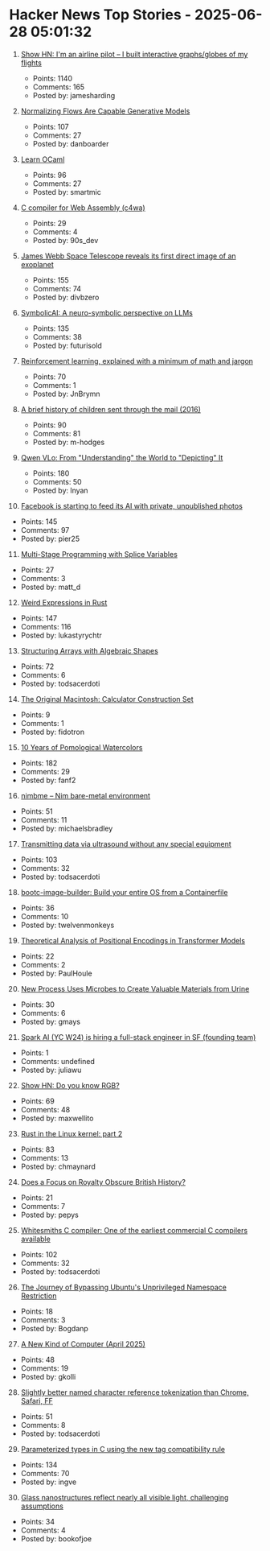 # Hacker News Top Stories - 2025-06-28 05:01:32

1. [Show HN: I'm an airline pilot – I built interactive graphs/globes of my flights](https://jameshard.ing/pilot)
   - Points: 1140
   - Comments: 165
   - Posted by: jamesharding

2. [Normalizing Flows Are Capable Generative Models](https://machinelearning.apple.com/research/normalizing-flows)
   - Points: 107
   - Comments: 27
   - Posted by: danboarder

3. [Learn OCaml](https://ocaml-sf.org/learn-ocaml-public/#activity=exercises)
   - Points: 96
   - Comments: 27
   - Posted by: smartmic

4. [C compiler for Web Assembly (c4wa)](https://github.com/kign/c4wa)
   - Points: 29
   - Comments: 4
   - Posted by: 90s_dev

5. [James Webb Space Telescope reveals its first direct image of an exoplanet](https://www.smithsonianmag.com/smart-news/james-webb-space-telescope-reveals-its-first-direct-image-discovery-of-an-exoplanet-180986886/)
   - Points: 155
   - Comments: 74
   - Posted by: divbzero

6. [SymbolicAI: A neuro-symbolic perspective on LLMs](https://github.com/ExtensityAI/symbolicai)
   - Points: 135
   - Comments: 38
   - Posted by: futurisold

7. [Reinforcement learning, explained with a minimum of math and jargon](https://www.understandingai.org/p/reinforcement-learning-explained)
   - Points: 70
   - Comments: 1
   - Posted by: JnBrymn

8. [A brief history of children sent through the mail (2016)](https://www.smithsonianmag.com/smart-news/brief-history-children-sent-through-mail-180959372/)
   - Points: 90
   - Comments: 81
   - Posted by: m-hodges

9. [Qwen VLo: From "Understanding" the World to "Depicting" It](https://qwenlm.github.io/blog/qwen-vlo/)
   - Points: 180
   - Comments: 50
   - Posted by: lnyan

10. [Facebook is starting to feed its AI with private, unpublished photos](https://www.theverge.com/meta/694685/meta-ai-camera-roll)
   - Points: 145
   - Comments: 97
   - Posted by: pier25

11. [Multi-Stage Programming with Splice Variables](https://tsung-ju.org/icfp25/)
   - Points: 27
   - Comments: 3
   - Posted by: matt_d

12. [Weird Expressions in Rust](https://www.wakunguma.com/blog/rust-weird-expr)
   - Points: 147
   - Comments: 116
   - Posted by: lukastyrychtr

13. [Structuring Arrays with Algebraic Shapes](https://dl.acm.org/doi/abs/10.1145/3736112.3736141)
   - Points: 72
   - Comments: 6
   - Posted by: todsacerdoti

14. [The Original Macintosh: Calculator Construction Set](https://www.folklore.org/Calculator_Construction_Set.html)
   - Points: 9
   - Comments: 1
   - Posted by: fidotron

15. [10 Years of Pomological Watercolors](https://parkerhiggins.net/2025/04/10-years-of-pomological-watercolors/)
   - Points: 182
   - Comments: 29
   - Posted by: fanf2

16. [nimbme – Nim bare-metal environment](https://github.com/mikra01/nimbme)
   - Points: 51
   - Comments: 11
   - Posted by: michaelsbradley

17. [Transmitting data via ultrasound without any special equipment](https://halcy.de/blog/2025/06/27/transmitting-data-via-ultrasound-without-any-special-equipment/)
   - Points: 103
   - Comments: 32
   - Posted by: todsacerdoti

18. [bootc-image-builder: Build your entire OS from a Containerfile](https://github.com/osbuild/bootc-image-builder)
   - Points: 36
   - Comments: 10
   - Posted by: twelvenmonkeys

19. [Theoretical Analysis of Positional Encodings in Transformer Models](https://arxiv.org/abs/2506.06398)
   - Points: 22
   - Comments: 2
   - Posted by: PaulHoule

20. [New Process Uses Microbes to Create Valuable Materials from Urine](https://newscenter.lbl.gov/2025/06/17/new-process-uses-microbes-to-create-valuable-materials-from-urine/)
   - Points: 30
   - Comments: 6
   - Posted by: gmays

21. [Spark AI (YC W24) is hiring a full-stack engineer in SF (founding team)](https://www.ycombinator.com/companies/spark/jobs/kDeJlPK-software-engineer-full-stack-founding-team)
   - Points: 1
   - Comments: undefined
   - Posted by: juliawu

22. [Show HN: Do you know RGB?](https://maxwellito.github.io/do-you-know-rgb/)
   - Points: 69
   - Comments: 48
   - Posted by: maxwellito

23. [Rust in the Linux kernel: part 2](https://lwn.net/SubscriberLink/1025232/fbb2d90d084368e3/)
   - Points: 83
   - Comments: 13
   - Posted by: chmaynard

24. [Does a Focus on Royalty Obscure British History?](https://www.historytoday.com/archive/head-head/does-focus-royalty-obscure-british-history)
   - Points: 21
   - Comments: 7
   - Posted by: pepys

25. [Whitesmiths C compiler: One of the earliest commercial C compilers available](https://github.com/hansake/Whitesmiths-C-compiler)
   - Points: 102
   - Comments: 32
   - Posted by: todsacerdoti

26. [The Journey of Bypassing Ubuntu's Unprivileged Namespace Restriction](https://u1f383.github.io/linux/2025/06/26/the-journey-of-bypassing-ubuntus-unprivileged-namespace-restriction.html)
   - Points: 18
   - Comments: 3
   - Posted by: Bogdanp

27. [A New Kind of Computer (April 2025)](https://lightmatter.co/blog/a-new-kind-of-computer/)
   - Points: 48
   - Comments: 19
   - Posted by: gkolli

28. [Slightly better named character reference tokenization than Chrome, Safari, FF](https://www.ryanliptak.com/blog/better-named-character-reference-tokenization/)
   - Points: 51
   - Comments: 8
   - Posted by: todsacerdoti

29. [Parameterized types in C using the new tag compatibility rule](https://nullprogram.com/blog/2025/06/26/)
   - Points: 134
   - Comments: 70
   - Posted by: ingve

30. [Glass nanostructures reflect nearly all visible light, challenging assumptions](https://phys.org/news/2025-06-glass-nanostructures-visible-photonics-assumptions.html)
   - Points: 34
   - Comments: 4
   - Posted by: bookofjoe

